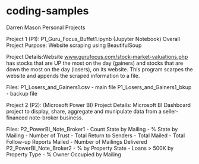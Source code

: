 # coding-samples
Darren Mason Personal Projects

Project 1 (P1): P1_Guru_Focus_Buffet1.ipynb (Jupyter Notebook)
  Overall Project Purpose: Website scraping using BeautifulSoup
  
  Project Details:Website www.gurufocus.com/stock-market-valuations.php has stocks that are UP the most on the day (gainers) and stocks that are down the most on the day (losers),  on its website. This program scarpes the website and appends the scraped information to a file.

  Files:
     P1_Losers_and_Gainers1.csv - main file
     P1_Losers_and_Gainers1_bkup - backup file


Project 2 (P2): (Microsoft Power BI)
  Project Details: Microsoft BI Dashboard project to display, share, aggregate and munipulate data from a seller-financed note-broker business.
  
  Files:
     P2_PowerBI_Note_Broker1 
       - Count State by Mailing
       - % State by Mailing
       - Number of Trust
       - Total Return to Senders
       - Total Mailed
       - Total Follow-up Reports Mailed
       - Number of Mailings Delivered
     P2_PowerBI_Note_Broker2
       - % by Property State
       - Loans > 500K by Property Type
       - % Owner Occupied by Mailing
     
